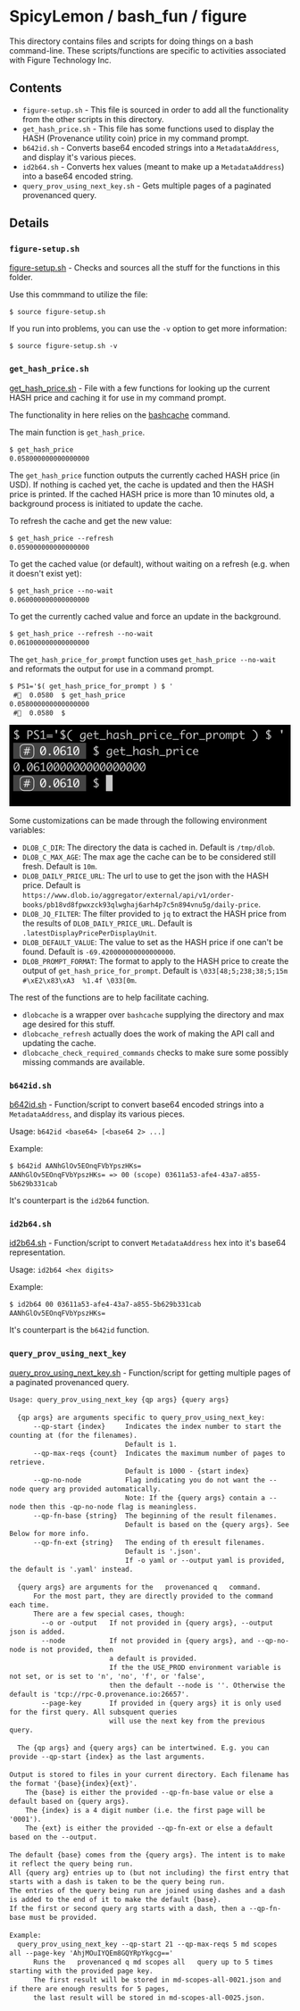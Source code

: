 # SpicyLemon / bash_fun / figure

This directory contains files and scripts for doing things on a bash command-line.
These scripts/functions are specific to activities associated with Figure Technology Inc.

## Contents

* `figure-setup.sh` - This file is sourced in order to add all the functionality from the other scripts in this directory.
* `get_hash_price.sh` - This file has some functions used to display the HASH (Provenance utility coin) price in my command prompt.
* `b642id.sh` - Converts base64 encoded strings into a `MetadataAddress`, and display it's various pieces.
* `id2b64.sh` - Converts hex values (meant to make up a `MetadataAddress`) into a base64 encoded string.
* `query_prov_using_next_key.sh` - Gets multiple pages of a paginated provenanced query.

## Details

### `figure-setup.sh`

[figure-setup.sh](figure-setup.sh) - Checks and sources all the stuff for the functions in this folder.

Use this commmand to utilize the file:
```console
$ source figure-setup.sh
```

If you run into problems, you can use the `-v` option to get more information:
```console
$ source figure-setup.sh -v
```

### `get_hash_price.sh`

[get_hash_price.sh](get_hash_price.sh) - File with a few functions for looking up the current HASH price and caching it for use in my command prompt.

The functionality in here relies on the [bashcache](../bashcache.sh) command.

The main function is `get_hash_price`.

```console
$ get_hash_price
0.058000000000000000
```

The `get_hash_price` function outputs the currently cached HASH price (in USD).
If nothing is cached yet, the cache is updated and then the HASH price is printed.
If the cached HASH price is more than 10 minutes old, a background process is initiated to update the cache.

To refresh the cache and get the new value:
```console
$ get_hash_price --refresh
0.059000000000000000
```

To get the cached value (or default), without waiting on a refresh (e.g. when it doesn't exist yet):
```console
$ get_hash_price --no-wait
0.060000000000000000
```

To get the currently cached value and force an update in the background.
```console
$ get_hash_price --refresh --no-wait
0.061000000000000000
```

The `get_hash_price_for_prompt` function uses `get_hash_price --no-wait` and reformats the output for use in a command prompt.

```console
$ PS1='$( get_hash_price_for_prompt ) $ '
 #⃣  0.0580  $ get_hash_price
0.058000000000000000
 #⃣  0.0580  $
```

![screenshot of get hash price for prompt](/bash_fun/figure/get-hash-price-for-prompt-screenshot.png)

Some customizations can be made through the following environment variables:
- `DLOB_C_DIR`: The directory the data is cached in. Default is `/tmp/dlob`.
- `DLOB_C_MAX_AGE`: The max age the cache can be to be considered still fresh. Default is `10m`.
- `DLOB_DAILY_PRICE_URL`: The url to use to get the json with the HASH price. Default is `https://www.dlob.io/aggregator/external/api/v1/order-books/pb18vd8fpwxzck93qlwghaj6arh4p7c5n894vnu5g/daily-price`.
- `DLOB_JQ_FILTER`: The filter provided to `jq` to extract the HASH price from the results of `DLOB_DAILY_PRICE_URL`. Default is `.latestDisplayPricePerDisplayUnit`.
- `DLOB_DEFAULT_VALUE`: The value to set as the HASH price if one can't be found. Default is `-69.420000000000000000`.
- `DLOB_PROMPT_FORMAT`: The format to apply to the HASH price to create the output of `get_hash_price_for_prompt`. Default is `\033[48;5;238;38;5;15m #\xE2\x83\xA3  %1.4f \033[0m`.

The rest of the functions are to help facilitate caching.
- `dlobcache` is a wrapper over `bashcache` supplying the directory and max age desired for this stuff.
- `dlobcache_refresh` actually does the work of making the API call and updating the cache.
- `dlobcache_check_required_commands` checks to make sure some possibly missing commands are available.

### `b642id.sh`

[b642id.sh](b642id.sh) - Function/script to convert base64 encoded strings into a `MetadataAddress`, and display its various pieces.

Usage: `b642id <base64> [<base64 2> ...]`

Example:
```console
$ b642id AANhGlOv5EOnqFVbYpszHKs=
AANhGlOv5EOnqFVbYpszHKs= => 00 (scope) 03611a53-afe4-43a7-a855-5b629b331cab
```

It's counterpart is the `id2b64` function.

### `id2b64.sh`

[id2b64.sh](id2b64.sh) - Function/script to convert `MetadataAddress` hex into it's base64 representation.

Usage: `id2b64 <hex digits>`

Example:
```console
$ id2b64 00 03611a53-afe4-43a7-a855-5b629b331cab
AANhGlOv5EOnqFVbYpszHKs=
```

It's counterpart is the `b642id` function.

### `query_prov_using_next_key`

[query_prov_using_next_key.sh](query_prov_using_next_key.sh) - Function/script for getting multiple pages of a paginated provenanced query.

```
Usage: query_prov_using_next_key {qp args} {query args}

  {qp args} are arguments specific to query_prov_using_next_key:
      --qp-start {index}     Indicates the index number to start the counting at (for the filenames).
                             Default is 1.
      --qp-max-reqs {count}  Indicates the maximum number of pages to retrieve.
                             Default is 1000 - {start index}
      --qp-no-node           Flag indicating you do not want the --node query arg provided automatically.
                             Note: If the {query args} contain a --node then this -qp-no-node flag is meaningless.
      --qp-fn-base {string}  The beginning of the result filenames.
                             Default is based on the {query args}. See Below for more info.
      --qp-fn-ext {string}   The ending of th eresult filenames.
                             Default is '.json'.
                             If -o yaml or --output yaml is provided, the default is '.yaml' instead.

  {query args} are arguments for the   provenanced q   command.
      For the most part, they are directly provided to the command each time.
      There are a few special cases, though:
        --o or -output   If not provided in {query args}, --output json is added.
        --node           If not provided in {query args}, and --qp-no-node is not provided, then
                         a default is provided.
                         If the the USE_PROD environment variable is not set, or is set to 'n', 'no', 'f', or 'false',
                         then the default --node is ''. Otherwise the default is 'tcp://rpc-0.provenance.io:26657'.
        --page-key       If provided in {query args} it is only used for the first query. All subsquent queries
                         will use the next key from the previous query.

  The {qp args} and {query args} can be intertwined. E.g. you can provide --qp-start {index} as the last arguments.

Output is stored to files in your current directory. Each filename has the format '{base}{index}{ext}'.
    The {base} is either the provided --qp-fn-base value or else a default based on {query args}.
    The {index} is a 4 digit number (i.e. the first page will be '0001').
    The {ext} is either the provided --qp-fn-ext or else a default based on the --output.

The default {base} comes from the {query args}. The intent is to make it reflect the query being run.
All {query arg} entries up to (but not including) the first entry that starts with a dash is taken to be the query being run.
The entries of the query being run are joined using dashes and a dash is added to the end of it to make the default {base}.
If the first or second query arg starts with a dash, then a --qp-fn-base must be provided.

Example:
  query_prov_using_next_key --qp-start 21 --qp-max-reqs 5 md scopes all --page-key 'AhjMOuIYQEm8GQYRpYkgcg=='
      Runs the   provenanced q md scopes all   query up to 5 times starting with the provided page key.
      The first result will be stored in md-scopes-all-0021.json and if there are enough results for 5 pages,
      the last result will be stored in md-scopes-all-0025.json.
```

